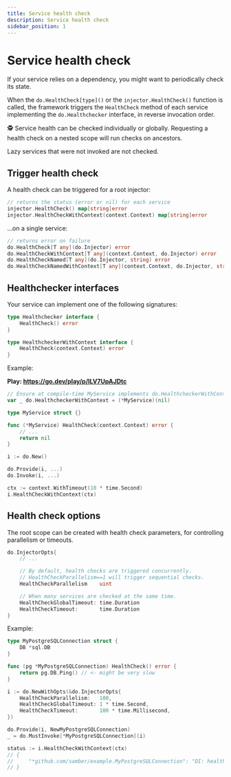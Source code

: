 ```yaml
---
title: Service health check
description: Service health check
sidebar_position: 1
---
```


# Service health check

If your service relies on a dependency, you might want to periodically check its state.

When the `do.HealthCheck[type]()` or the `injector.HealthCheck()` function is called, the framework triggers the `HealthCheck` method of each service implementing the `do.Healthchecker` interface, in reverse invocation order.

🕵️ Service health can be checked individually or globally. Requesting a health check on a nested scope will run checks on ancestors.

Lazy services that were not invoked are not checked.

## Trigger health check

A health check can be triggered for a root injector:

```go
// returns the status (error or nil) for each service
injector.HealthCheck() map[string]error
injector.HealthCheckWithContext(context.Context) map[string]error
```

...on a single service:

```go
// returns error on failure
do.HealthCheck[T any](do.Injector) error
do.HealthCheckWithContext[T any](context.Context, do.Injector) error
do.HealthCheckNamed[T any](do.Injector, string) error
do.HealthCheckNamedWithContext[T any](context.Context, do.Injector, string) error
```

## Healthchecker interfaces

Your service can implement one of the following signatures:

```go
type Healthchecker interface {
	HealthCheck() error
}

type HealthcheckerWithContext interface {
	HealthCheck(context.Context) error
}
```

Example:

**Play: https://go.dev/play/p/ILV7UpAJDtc**

```go
// Ensure at compile-time MyService implements do.HealthcheckerWithContext
var _ do.HealthcheckerWithContext = (*MyService)(nil)

type MyService struct {}

func (*MyService) HealthCheck(context.Context) error {
    // ...
    return nil
}

i := do.New()

do.Provide(i, ...)
do.Invoke(i, ...)

ctx := context.WithTimeout(10 * time.Second)
i.HealthCheckWithContext(ctx)
```

## Health check options

The root scope can be created with health check parameters, for controlling parallelism or timeouts.

```go
do.InjectorOpts{
    // ...

    // By default, health checks are triggered concurrently.
    // HealthCheckParallelism==1 will trigger sequential checks.
    HealthCheckParallelism    uint

    // When many services are checked at the same time.
    HealthCheckGlobalTimeout: time.Duration
    HealthCheckTimeout:       time.Duration
}
```

Example:

```go
type MyPostgreSQLConnection struct {
    DB *sql.DB
}

func (pg *MyPostgreSQLConnection) HealthCheck() error {
    return pg.DB.Ping() // <- might be very slow
}

i := do.NewWithOpts(&do.InjectorOpts{
    HealthCheckParallelism:   100,
    HealthCheckGlobalTimeout: 1 * time.Second,
    HealthCheckTimeout:       100 * time.Millisecond,
})

do.Provide(i, NewMyPostgreSQLConnection)
_ = do.MustInvoke[*MyPostgreSQLConnection](i)

status := i.HealthCheckWithContext(ctx)
// {
//     "*github.com/samber/example.MyPostgreSQLConnection": "DI: health check timeout: context deadline exceeded",
// }
```
